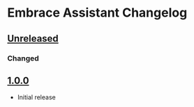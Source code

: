 
# Embrace Assistant Changelog

## [Unreleased]
### Changed

## [1.0.0]
- Initial release

[Unreleased]: https://github.com/embrace-io/android-intellij-plugin/compare/v1.0.0...HEAD
[1.0.0]: https://github.com/embrace-io/android-intellij-plugin/commits
